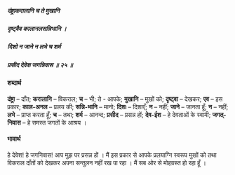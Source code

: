 ##### दंष्ट्राकरालानि च ते मुखानि
##### दृष्ट्वैव कालानलसन्निभानि ।
##### दिशो न जाने न लभे च शर्म
##### प्रसीद देवेश जगन्निवास ॥ २५ ॥

#### शब्दार्थ

**दंष्ट्रा** – दाँत; **करालानि** – विकराल; **च** – भी; ते - आपके; **मुखानि** – मुखों को; **दृष्ट्वा** – देखकर; **एव** – इस प्रकार; **काल-अनल** – प्रलय की; **सन्नि-भानि** – मानो; **दिशः** – दिशाएँ; **न** – नहीं; **जाने** – जानता हूँ; **न** – नहीं; **लभे** – प्राप्त करता हूँ; **च** – तथा; **शर्म** – आनन्द; **प्रसीद** – प्रसन्न हों; **देव-ईश** – हे देवताओं के स्वामी; **जगत्-निवास** – हे समस्त जगतों के आश्रय ।

#### भावार्थ

हे देवेश! हे जगनिवास! आप मुझ पर प्रसन्न हों । मैं इस प्रकार से आपके प्रलयाग्नि स्वरूप मुखों को तथा विकराल दाँतों को देखकर अपना सन्तुलन नहीं रख पा रहा । मैं सब ओर से मोहग्रस्त हो रहा हूँ ।